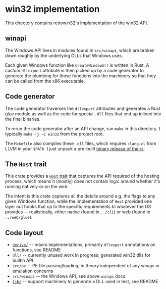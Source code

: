 # win32 implementation

This directory contains retrowin32's implementation of the win32 API.

## winapi

The Windows API lives in modules found in `src/winapi`, which are broken down
roughly by the underlying DLLs that Windows uses.

Each given Windows function like `CreateWindowA()` is written in Rust. A custom
`dllexport` attribute is then picked up by a code generator to generate the
plumbing for those functions into the machinery so that they can be called from
the x86 executable.

## Code generator

The code generator traverses the `dllexport` attributes and generates a Rust
glue module as well as the code for special `.dll` files that end up inlined
into the final binaries.

To rerun the code generator after an API change, run `make` in this directory. I
typically `make -j -C win32` from the project root.

The `Makefile` also compiles these `.dll` files, which requires `clang-cl` from
LLVM in your `$PATH`. I just unpack a pre-built
[binary release of theirs](https://releases.llvm.org/download.html).

## The `Host` trait

This crate provides a [`Host` trait](src/host.rs) that captures the API required
of the hosting process, which means it (mostly) does not contain logic around
whether it's running natively or on the web.

The intent is this crate captures all the details around e.g. the flags to any
given Windows function, while the implementation of `Host` provided one layer
out hooks that up to the specific requirements to whatever the OS provides --
realistically, either native (found in `../cli`) or web (found in
`../web/glue`).

## Code layout

- [`derive/`](derive/) -- macro implementations, primarily `dllexport`
  annotations on functions, see README
- `dll/` -- currently unused work in progress; generated win32 dlls for builtin
  API
- `src/pe` -- PE file parsing/loading, in theory independent of any winapi or
  emulation concerns
- `src/winapi` -- the Windows API, see above `winapi` docs
- [`lib/`](lib/) -- support machinery to generate a DLL used in test, see README
